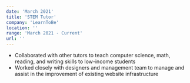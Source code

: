 ```yaml
---
date: 'March 2021'
title: 'STEM Tutor'
company: 'LearnToBe'
location: ''
range: 'March 2021 - Current'
url: ''
---
```


- Collaborated with other tutors to teach computer science, math, reading, and writing skills to low-income students
- Worked closely with designers and management team to manage and assist in the improvement of existing website infrastructure
